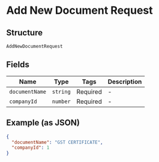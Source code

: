 
# Add New Document Request

## Structure

`AddNewDocumentRequest`

## Fields

| Name | Type | Tags | Description |
|  --- | --- | --- | --- |
| `documentName` | `string` | Required | - |
| `companyId` | `number` | Required | - |

## Example (as JSON)

```json
{
  "documentName": "GST CERTIFICATE",
  "companyId": 1
}
```

